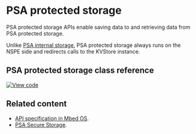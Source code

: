 # PSA protected storage

PSA protected storage APIs enable saving data to and retrieving data from PSA protected storage.

Unlike [PSA internal storage](../apis/psa-internal-storage.html), PSA protected storage always runs on the NSPE side and redirects calls to the KVStore instance.

## PSA protected storage class reference

[![View code](https://www.mbed.com/embed/?type=library)](https://os.mbed.com/docs/mbed-os/6.0.0-preview/mbed-os-api-doxy/protected__storage_8h.html)

## Related content

- [API specification in Mbed OS](../apis/storage.html).
- [PSA Secure Storage](https://pages.arm.com/PSA-APIs).
